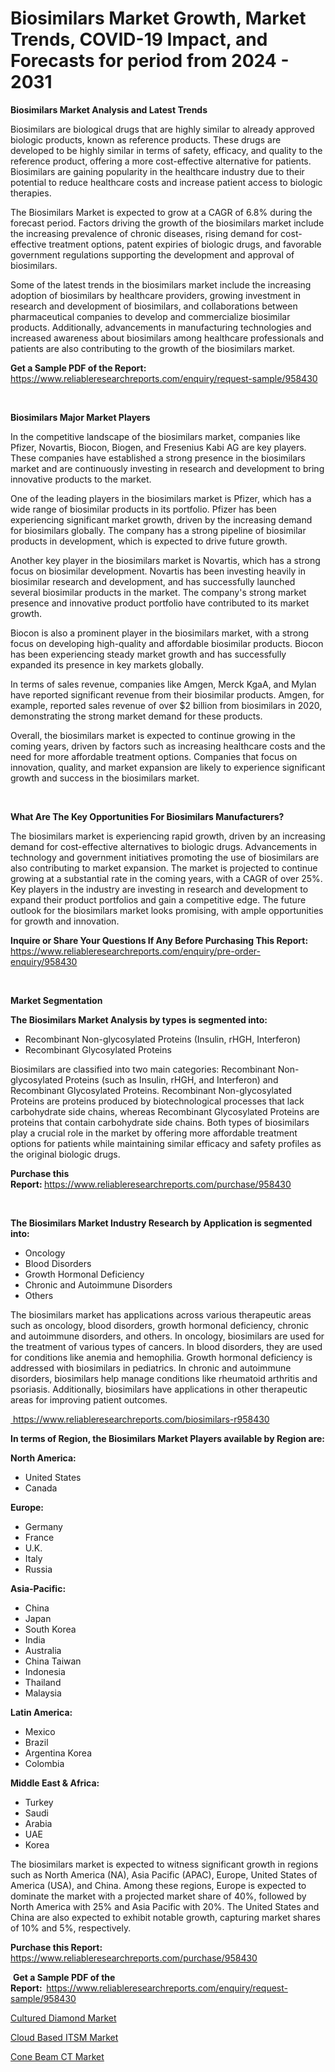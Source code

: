 <p><h1>Biosimilars Market Growth, Market Trends, COVID-19 Impact, and Forecasts for period from 2024 - 2031</h1></p><p><strong>Biosimilars Market Analysis and Latest Trends</strong></p>
<p><p>Biosimilars are biological drugs that are highly similar to already approved biologic products, known as reference products. These drugs are developed to be highly similar in terms of safety, efficacy, and quality to the reference product, offering a more cost-effective alternative for patients. Biosimilars are gaining popularity in the healthcare industry due to their potential to reduce healthcare costs and increase patient access to biologic therapies.</p><p>The Biosimilars Market is expected to grow at a CAGR of 6.8% during the forecast period. Factors driving the growth of the biosimilars market include the increasing prevalence of chronic diseases, rising demand for cost-effective treatment options, patent expiries of biologic drugs, and favorable government regulations supporting the development and approval of biosimilars.</p><p>Some of the latest trends in the biosimilars market include the increasing adoption of biosimilars by healthcare providers, growing investment in research and development of biosimilars, and collaborations between pharmaceutical companies to develop and commercialize biosimilar products. Additionally, advancements in manufacturing technologies and increased awareness about biosimilars among healthcare professionals and patients are also contributing to the growth of the biosimilars market.</p></p>
<p><strong>Get a Sample PDF of the Report:&nbsp;</strong> <a href="https://www.reliableresearchreports.com/enquiry/request-sample/958430">https://www.reliableresearchreports.com/enquiry/request-sample/958430</a></p>
<p>&nbsp;</p>
<p><strong>Biosimilars Major Market Players</strong></p>
<p><p>In the competitive landscape of the biosimilars market, companies like Pfizer, Novartis, Biocon, Biogen, and Fresenius Kabi AG are key players. These companies have established a strong presence in the biosimilars market and are continuously investing in research and development to bring innovative products to the market.</p><p>One of the leading players in the biosimilars market is Pfizer, which has a wide range of biosimilar products in its portfolio. Pfizer has been experiencing significant market growth, driven by the increasing demand for biosimilars globally. The company has a strong pipeline of biosimilar products in development, which is expected to drive future growth.</p><p>Another key player in the biosimilars market is Novartis, which has a strong focus on biosimilar development. Novartis has been investing heavily in biosimilar research and development, and has successfully launched several biosimilar products in the market. The company's strong market presence and innovative product portfolio have contributed to its market growth.</p><p>Biocon is also a prominent player in the biosimilars market, with a strong focus on developing high-quality and affordable biosimilar products. Biocon has been experiencing steady market growth and has successfully expanded its presence in key markets globally.</p><p>In terms of sales revenue, companies like Amgen, Merck KgaA, and Mylan have reported significant revenue from their biosimilar products. Amgen, for example, reported sales revenue of over $2 billion from biosimilars in 2020, demonstrating the strong market demand for these products.</p><p>Overall, the biosimilars market is expected to continue growing in the coming years, driven by factors such as increasing healthcare costs and the need for more affordable treatment options. Companies that focus on innovation, quality, and market expansion are likely to experience significant growth and success in the biosimilars market.</p></p>
<p>&nbsp;</p>
<p><strong>What Are The Key Opportunities For Biosimilars Manufacturers?</strong></p>
<p><p>The biosimilars market is experiencing rapid growth, driven by an increasing demand for cost-effective alternatives to biologic drugs. Advancements in technology and government initiatives promoting the use of biosimilars are also contributing to market expansion. The market is projected to continue growing at a substantial rate in the coming years, with a CAGR of over 25%. Key players in the industry are investing in research and development to expand their product portfolios and gain a competitive edge. The future outlook for the biosimilars market looks promising, with ample opportunities for growth and innovation.</p></p>
<p><strong>Inquire or Share Your Questions If Any Before Purchasing This Report:</strong> <a href="https://www.reliableresearchreports.com/enquiry/pre-order-enquiry/958430">https://www.reliableresearchreports.com/enquiry/pre-order-enquiry/958430</a></p>
<p>&nbsp;</p>
<p><strong>Market Segmentation</strong></p>
<p><strong>The Biosimilars Market Analysis by types is segmented into:</strong></p>
<p><ul><li>Recombinant Non-glycosylated Proteins (Insulin, rHGH, Interferon)</li><li>Recombinant Glycosylated Proteins</li></ul></p>
<p><p>Biosimilars are classified into two main categories: Recombinant Non-glycosylated Proteins (such as Insulin, rHGH, and Interferon) and Recombinant Glycosylated Proteins. Recombinant Non-glycosylated Proteins are proteins produced by biotechnological processes that lack carbohydrate side chains, whereas Recombinant Glycosylated Proteins are proteins that contain carbohydrate side chains. Both types of biosimilars play a crucial role in the market by offering more affordable treatment options for patients while maintaining similar efficacy and safety profiles as the original biologic drugs.</p></p>
<p><strong>Purchase this Report:&nbsp;</strong><a href="https://www.reliableresearchreports.com/purchase/958430">https://www.reliableresearchreports.com/purchase/958430</a></p>
<p>&nbsp;</p>
<p><strong>The Biosimilars Market Industry Research by Application is segmented into:</strong></p>
<p><ul><li>Oncology</li><li>Blood Disorders</li><li>Growth Hormonal Deficiency</li><li>Chronic and Autoimmune Disorders</li><li>Others</li></ul></p>
<p><p>The biosimilars market has applications across various therapeutic areas such as oncology, blood disorders, growth hormonal deficiency, chronic and autoimmune disorders, and others. In oncology, biosimilars are used for the treatment of various types of cancers. In blood disorders, they are used for conditions like anemia and hemophilia. Growth hormonal deficiency is addressed with biosimilars in pediatrics. In chronic and autoimmune disorders, biosimilars help manage conditions like rheumatoid arthritis and psoriasis. Additionally, biosimilars have applications in other therapeutic areas for improving patient outcomes.</p></p>
<p><a href="https://www.reliableresearchreports.com/biosimilars-r958430">&nbsp;https://www.reliableresearchreports.com/biosimilars-r958430</a></p>
<p><strong>In terms of Region, the Biosimilars Market Players available by Region are:</strong></p>
<p>
    <p> <strong> North America: </strong>
        <ul>
            <li>United States</li>
            <li>Canada</li>
        </ul>
        </p> 
    <p> <strong> Europe: </strong>
        <ul>
            <li>Germany</li>
            <li>France</li>
            <li>U.K.</li>
            <li>Italy</li>
            <li>Russia</li>
        </ul>
        </p> 
    <p> <strong> Asia-Pacific: </strong>
        <ul>
            <li>China</li>
            <li>Japan</li>
            <li>South Korea</li>
            <li>India</li>
            <li>Australia</li>
            <li>China Taiwan</li>
            <li>Indonesia</li>
            <li>Thailand</li>
            <li>Malaysia</li>
        </ul>
        </p> 
    <p> <strong> Latin America: </strong>
        <ul>
            <li>Mexico</li>
            <li>Brazil</li>
            <li>Argentina Korea</li>
            <li>Colombia</li>
        </ul>
        </p> 
    <p> <strong> Middle East & Africa: </strong>
        <ul>
            <li>Turkey</li>
            <li>Saudi</li>
            <li>Arabia</li>
            <li>UAE</li>
            <li>Korea</li>
        </ul>
    </p>
    </p>
<p><p>The biosimilars market is expected to witness significant growth in regions such as North America (NA), Asia Pacific (APAC), Europe, United States of America (USA), and China. Among these regions, Europe is expected to dominate the market with a projected market share of 40%, followed by North America with 25% and Asia Pacific with 20%. The United States and China are also expected to exhibit notable growth, capturing market shares of 10% and 5%, respectively.</p></p>
<p><strong>Purchase this Report: </strong><a href="https://www.reliableresearchreports.com/purchase/958430">https://www.reliableresearchreports.com/purchase/958430</a></p>
<p>&nbsp;<strong>Get a Sample PDF of the Report:&nbsp;&nbsp;</strong><a href="https://www.reliableresearchreports.com/enquiry/request-sample/958430">https://www.reliableresearchreports.com/enquiry/request-sample/958430</a></p>
<p><strong></strong></p>
<p><p><a href="https://github.com/prosalinda88/Market-Research-Report-List-5/blob/main/cultured-diamond-market.md">Cultured Diamond Market</a></p><p><a href="https://github.com/globismark/Market-Research-Report-List-4/blob/main/cloud-based-itsm-market.md">Cloud Based ITSM Market</a></p><p><a href="https://github.com/NorbertYates/Market-Research-Report-List-5/blob/main/cone-beam-ct-market.md">Cone Beam CT Market</a></p></p>